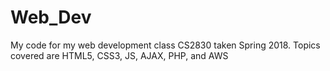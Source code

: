 # Web_Dev
My code for my web development class CS2830 taken Spring 2018.
Topics covered are HTML5, CSS3, JS, AJAX, PHP, and AWS
